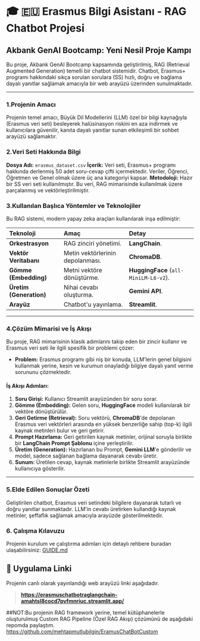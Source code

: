 # 🎓 🇪🇺 Erasmus Bilgi Asistanı - RAG Chatbot Projesi

## Akbank GenAI Bootcamp: Yeni Nesil Proje Kampı

Bu proje, Akbank GenAI Bootcamp kapsamında geliştirilmiş, RAG (Retrieval Augmented Generation) temelli bir chatbot sistemidir. Chatbot, Erasmus+ programı hakkındaki sıkça sorulan sorulara (SS) hızlı, doğru ve bağlama dayalı yanıtlar sağlamak amacıyla bir web arayüzü üzerinden sunulmaktadır.

---

### 1.Projenin Amacı

Projenin temel amacı, Büyük Dil Modellerini (LLM) özel bir bilgi kaynağıyla (Erasmus veri seti) besleyerek halüsinasyon riskini en aza indirmek ve kullanıcılara güvenilir, kanıta dayalı yanıtlar sunan etkileşimli bir sohbet arayüzü sağlamaktır.

### 2.Veri Seti Hakkında Bilgi

**Dosya Adı:** `erasmus_dataset.csv`
**İçerik:** Veri seti, Erasmus+ programı hakkında derlenmiş 50 adet soru-cevap çifti içermektedir. Veriler, Öğrenci, Öğretmen ve Genel olmak üzere üç ana kategoriyi kapsar.
**Metodoloji:** Hazır bir SS veri seti kullanılmıştır. Bu veri, RAG mimarisinde kullanılmak üzere parçalanmış ve vektörleştirilmiştir.

### 3.Kullanılan Başlıca Yöntemler ve Teknolojiler

Bu RAG sistemi, modern yapay zeka araçları kullanılarak inşa edilmiştir:

| Teknoloji | Amaç | Detay |
| :--- | :--- | :--- |
| **Orkestrasyon** | RAG zinciri yönetimi. | **LangChain**. |
| **Vektör Veritabanı** | Metin vektörlerinin depolanması. | **ChromaDB**. |
| **Gömme (Embedding)** | Metni vektöre dönüştürme. | **HuggingFace** (`all-MiniLM-L6-v2`). |
| **Üretim (Generation)** | Nihai cevabı oluşturma. | **Gemini API**. |
| **Arayüz** | Chatbot'u yayınlama. | **Streamlit**. |

---

### 4.Çözüm Mimarisi ve İş Akışı

Bu proje, RAG mimarisinin klasik adımlarını takip eden bir zincir kullanır ve Erasmus veri seti ile ilgili spesifik bir problemi çözer:

* **Problem:** Erasmus programı gibi niş bir konuda, LLM'lerin genel bilgisini kullanmak yerine, kesin ve kurumun onayladığı bilgiye dayalı yanıt verme sorununu çözmektedir.

#### İş Akışı Adımları:

1.  **Soru Girişi:** Kullanıcı Streamlit arayüzünden bir soru sorar.
2.  **Gömme (Embedding):** Gelen soru, **HuggingFace** modeli kullanılarak bir vektöre dönüştürülür.
3.  **Geri Getirme (Retrieval):** Soru vektörü, **ChromaDB**'de depolanan Erasmus veri vektörleri arasında en yüksek benzerliğe sahip (top-k) ilgili kaynak metinleri bulur ve geri getirir.
4.  **Prompt Hazırlama:** Geri getirilen kaynak metinler, orijinal soruyla birlikte bir **LangChain Prompt Şablonu** içine yerleştirilir.
5.  **Üretim (Generation):** Hazırlanan bu Prompt, **Gemini LLM**'e gönderilir ve model, sadece sağlanan bağlama dayanarak cevabı üretir.
6.  **Sunum:** Üretilen cevap, kaynak metinlerle birlikte Streamlit arayüzünde kullanıcıya gösterilir.

---

### 5.Elde Edilen Sonuçlar Özeti

Geliştirilen chatbot, Erasmus veri setindeki bilgilere dayanarak tutarlı ve doğru yanıtlar sunmaktadır. LLM'in cevabı üretirken kullandığı kaynak metinler, şeffaflık sağlamak amacıyla arayüzde gösterilmektedir.

### 6. Çalışma Kılavuzu

Projenin kurulum ve çalıştırma adımları için detaylı rehbere buradan ulaşabilirsiniz: [GUIDE.md](GUIDE.md)

## 🔗 Uygulama Linki

Projenin canlı olarak yayınlandığı web arayüzü linki aşağıdadır.

> **https://erasmuschatbotraglangchain-amahtsl8cocd7pvfmnriuc.streamlit.app/**

##NOT:Bu projenin RAG framework yerine, temel kütüphanelerle oluşturulmuş Custom RAG Pipeline (Özel RAG Akışı) çözümünü de aşağıdaki repomda paylaştım.
https://github.com/mehtapmutlubilgin/EramusChatBotCustom
